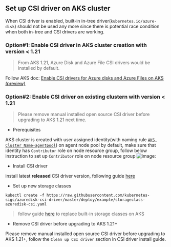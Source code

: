## Set up CSI driver on AKS cluster

When CSI driver is enabled, built-in in-tree driver(`kubernetes.io/azure-disk`) should not be used any more since there is potential race condition when both in-tree and CSI drivers are working.

### Option#1: Enable CSI driver in AKS cluster creation with version < 1.21
> From AKS 1.21, Azure Disk and Azure File CSI drivers would be installed by default.
> 
Follow AKS doc: [Enable CSI drivers for Azure disks and Azure Files on AKS (preview)](https://docs.microsoft.com/en-us/azure/aks/csi-storage-drivers) 

### Option#2: Enable CSI driver on existing clustern with version < 1.21
> Please remove manual installed open source CSI driver before upgrading to AKS 1.21 next time.
 - Prerequisites

AKS cluster is created with user assigned identity(with naming rule [`AKS Cluster Name-agentpool`](https://docs.microsoft.com/en-us/azure/aks/use-managed-identity#summary-of-managed-identities)) on agent node pool by default, make sure that identity has `Contributor` role on node resource group, follow below instruction to set up `Contributor` role on node resource group
![image](https://user-images.githubusercontent.com/4178417/120978367-f68f0a00-c7a6-11eb-8e87-89247d1ddc0b.png):


 - Install CSI driver

install latest **released** CSI driver version, following guide [here](./install-azuredisk-csi-driver.md)

 - Set up new storage classes
```console
kubectl create -f https://raw.githubusercontent.com/kubernetes-sigs/azuredisk-csi-driver/master/deploy/example/storageclass-azuredisk-csi.yaml
```
 > follow guide [here](https://github.com/Azure/AKS/issues/118#issuecomment-708257760) to replace built-in storage classes on AKS

 - Remove CSI driver before upgrading to AKS 1.21+

Please remove manual installed open source CSI driver before upgrading to AKS 1.21+, follow the `Clean up CSI driver` section in CSI driver install guide.
